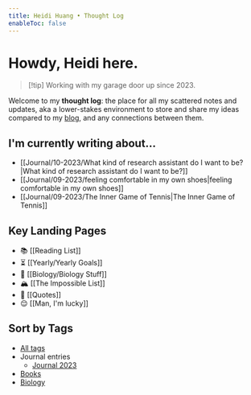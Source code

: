 ```yaml
---
title: Heidi Huang • Thought Log 
enableToc: false
---
```

# Howdy, Heidi here.
> [!tip] Working with my garage door up since 2023.

Welcome to my **thought log**: the place for all my scattered notes and updates, aka a lower-stakes environment to store and share my ideas compared to my [blog](https://heidi-huang.ghost.io), and any connections between them. 
## I'm currently writing about...
- [[Journal/10-2023/What kind of research assistant do I want to be?|What kind of research assistant do I want to be?]]
- [[Journal/09-2023/feeling comfortable in my own shoes|feeling comfortable in my own shoes]]
- [[Journal/09-2023/The Inner Game of Tennis|The Inner Game of Tennis]]

## Key Landing Pages   
- 📚 [[Reading List]]
- ⏳ [[Yearly/Yearly Goals]]
- 🧬 [[Biology/Biology Stuff]]
- 🏔️ [[The Impossible List]]
- 💬 [[Quotes]]
- 😌 [[Man, I'm lucky]]

## Sort by Tags
- [All tags](https://heidihuang.dev/tags/) 
- Journal entries
	- [Journal 2023](https://heidihuang.dev/tags/Journal-2023/)
- [Books](https://heidihuang.dev/tags/Book/) 
- [Biology](https://heidihuang.dev/tags/Biology/)
